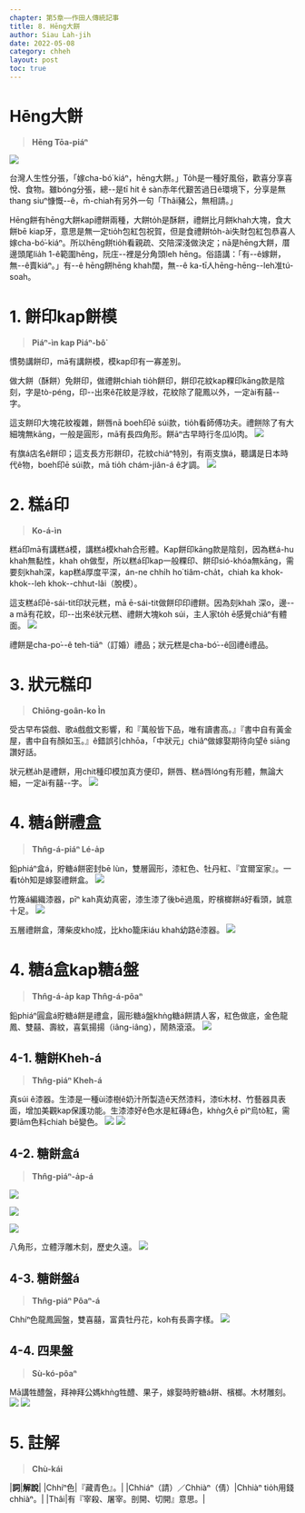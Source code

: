 ```yaml
---
chapter: 第5章——作田人傳統記事
title: 8. Hēng大餅
author: Siau Lah-jih
date: 2022-05-08
category: chheh
layout: post
toc: true
---
```


# Hēng大餅
> **Hēng Tōa-piáⁿ**

![](../too5/18/111-禮盒仔.jpg)

台灣人生性分張，「嫁cha-bó͘ kiáⁿ，hēng大餅。」To̍h是一種好風俗，歡喜分享喜悅、食物。雖bóng分張，總--是tī hit ê sàn赤年代艱苦過日ê環境下，分享是無thang siuⁿ慷慨--ê，m̄-chiah有另外一句「Thâi豬公，無相請。」

Hēng餅有hēng大餅kap禮餅兩種，大餅to̍h是酥餅，禮餅比月餅khah大塊，食大餅bē kiap牙，意思是無一定tio̍h包紅包祝賀，但是食禮餅to̍h-ài失財包紅包恭喜人嫁cha-bó͘-kiáⁿ。所以hēng餅tio̍h看親疏、交陪深淺做決定；nā是hēng大餅，厝邊頭尾lia̍h 1-ê範圍hēng，阮庄--裡是分角頭leh hēng。俗語講：「有--ê嫁餅，無--ê賣kiáⁿ。」有--ê hēng餅hēng khah闊，無--ê ka-tī人hēng-hēng--leh准tú-soah。

# 1. 餅印kap餅模
> **Piáⁿ-ìn kap Piáⁿ-bô͘**

慣勢講餅印，mā有講餅模，模kap印有一寡差別。

做大餅（酥餅）免餅印，做禮餅chiah tio̍h餅印，餅印花紋kap粿印kāng款是陰刻，字是tò-péng，印--出來ê花紋是浮紋，花紋除了龍鳳以外，一定ài有囍--字。

這支餅印大塊花紋複雜，餅唇nā boeh印ē súi款，tio̍h看師傅功夫。禮餅除了有大細塊無kāng，一般是圓形，mā有長四角形。餅āⁿ古早時行冬瓜ló͘肉。
![](../too5/18/103-禮餅印.jpg)

有旗á店名ê餅印；這支長方形餅印，花紋chiâⁿ特別，有兩支旗á，聽講是日本時代ê物，boeh印ē súi款，mā tio̍h chám-jiân-á ê才調。
![](../too5/18/104-禮餅印.jpg)

# 2. 糕á印
> **Ko-á-ìn**

糕á印mā有講糕á模，講糕á模khah合形體。Kap餅印kāng款是陰刻，因為糕á-hu khah無黏性，khah oh做型，所以糕á印kap一般粿印、餅印sió-khóa無kāng，需要刻khah深，kap糕á厚度平深，án-ne chhi̍h ho͘ tiâm-cha̍t，chiah ka khok-khok--leh khok--chhut-lâi（脫模）。

這支糕á印ē-sái-tit印狀元糕，mā ē-sái-tit做餅印印禮餅。因為刻khah 深o，邊--a mā有花紋，印--出來ê狀元糕、禮餅大塊koh súi，主人家to̍h ē感覺chiâⁿ有體面。
![](../too5/18/105-糕仔印.jpg)

禮餅是cha-po͘--ê teh-tiāⁿ（訂婚）禮品；狀元糕是cha-bó͘--ê回禮ê禮品。

# 3. 狀元糕印
> **Chiōng-goân-ko Ìn**

受古早布袋戲、歌á戲戲文影響，和『萬般皆下品，唯有讀書高。』『書中自有黃金屋，書中自有顏如玉。』ê錯誤引chhōa，「中狀元」chiâⁿ做嫁娶期待向望ê siāng讚好話。

狀元糕a̍h是禮餅，用chit種印模加真方便印，餅唇、糕á唇lóng有形體，無論大細，一定ài有囍--字。
![](../too5/18/106-糕仔印.jpg)

# 4. 糖á餅禮盒 
> **Thn̂g-á-piáⁿ Lé-a̍p**

鉛phiáⁿ盒á，貯糖á餅密封bē lùn，雙層圓形，漆紅色、牡丹紅、『宜爾室家』。一看to̍h知是嫁娶禮餅盒。
![](../too5/18/110-禮盒仔.jpg)

竹篾á編織漆器，pīⁿ kah真幼真密，漆生漆了後bē過風，貯檳榔餅á好看頭，誠意十足。
![](../too5/18/111-禮盒仔.jpg)


五層禮餅盒，薄柴皮kho͘成，比kho͘籠床iáu khah幼路ê漆器。
![](../too5/18/112-禮盒仔.jpg)

# 4. 糖á盒kap糖á盤
> **Thn̂g-á-a̍p kap Thn̂g-á-pôaⁿ**

鉛phiáⁿ圓盒á貯糖á餅是禮盒，圓形糖á盤khǹg糖á餅請人客，紅色做底，金色龍鳳、雙囍、壽紋，喜氣揚揚（iâng-iâng），鬧熱滾滾。
![](../too5/18/113-盒仔白襯衫.jpg)

## 4-1. 糖餅Kheh-á
> **Thn̂g-piáⁿ Kheh-á**

真súi ê漆器。生漆是一種ùi漆樹ê奶汁所製造ê天然漆料，漆tī木材、竹藝器具表面，增加美觀kap保護功能。生漆漆好ê色水是紅磚á色，khǹg久ē pìⁿ烏tò͘紅，需要lām色料chiah bē變色。
![](../too5/18/114-餅篋仔.jpg)
![](../too5/18/115-糖仔盤.jpg)

## 4-2. 糖餅盒á
> **Thn̂g-piáⁿ-a̍p-á**

![](../too5/18/116-糖餅盒仔.jpg)

![](../too5/18/117-餅盒仔.jpg)

![](../too5/18/118-盒仔餅.jpg)

八角形，立體浮雕木刻，歷史久遠。
![](../too5/18/119-糖餅盤.jpg)


## 4-3. 糖餅盤á 
> **Thn̂g-piáⁿ Pôaⁿ-á**

Chhíⁿ色龍鳳圓盤，雙喜囍，富貴牡丹花，koh有長壽字樣。
![](../too5/18/120-糖餅盤.jpg)


## 4-4. 四果盤 
> **Sù-kó-pôaⁿ**

Mā講牲醴盤，拜神拜公媽khǹg牲醴、果子，嫁娶時貯糖á餅、檳榔。木材雕刻。
![](../too5/18/121-糖餅盤.jpg)
![](../too5/18/121a-糖餅盤.jpg)


# 5. 註解
> **Chù-kái**

|**詞**|**解說**|
|Chhíⁿ色|『藏青色』。|
|Chhiáⁿ（請）／Chhiàⁿ（倩）|Chhiàⁿ tio̍h用錢chhiàⁿ。|
|Thâi|有『宰殺、屠宰。剖開、切開』意思。|
